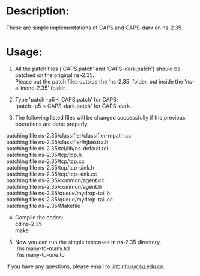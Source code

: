 # Description:  
These are simple implementations of CAPS and CAPS-dark on ns-2.35.  
  
# Usage:  
1. All the patch files ('CAPS.patch' and 'CAPS-dark.patch') should be patched on the original ns-2.35.  
   Please put the patch files outside the 'ns-2.35' folder, but inside the 'ns-allinone-2.35' folder.   
  
2. Type  'patch -p5 < CAPS.patch' for CAPS;  
	 'patch -p5 < CAPS-dark.patch' for CAPS-dark.  
  
3. The following listed files will be changed successfully if the previous operations are done properly.  
  
patching file ns-2.35/classifier/classifier-mpath.cc  
patching file ns-2.35/classifier/hjbextra.h  
patching file ns-2.35/tcl/lib/ns-default.tcl  
patching file ns-2.35/tcp/tcp.h  
patching file ns-2.35/tcp/tcp.cc  
patching file ns-2.35/tcp/tcp-sink.h  
patching file ns-2.35/tcp/tcp-sink.cc  
patching file ns-2.35/common/agent.cc  
patching file ns-2.35/common/agent.h  
patching file ns-2.35/queue/mydrop-tail.h  
patching file ns-2.35/queue/mydrop-tail.cc  
patching file ns-2.35/Makefile  

4. Compile the codes:  
	cd ns-2.35  
	make  
  
5. Now you can run the simple testcases in ns-2.35 directory.  
	./ns many-to-many.tcl  
	./ns many-to-one.tcl  
  
If you have any questions, please email to jinbinhu@csu.edu.cn.  
